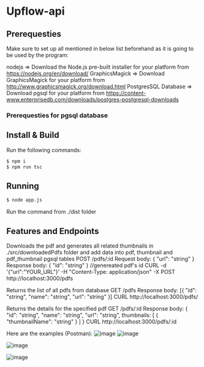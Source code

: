 # Upflow-api

## Prerequesties
Make sure to set up all mentioned in below list beforehand as it is going to be used by the program:

nodejs => Download the Node.js pre-built installer for your platform from https://nodejs.org/en/download/
GraphicsMagick => Download GraphicsMagick for your platform from http://www.graphicsmagick.org/download.html
PostgresSQL Database => Download pgsql for your platform from https://content-www.enterprisedb.com/downloads/postgres-postgresql-downloads

### Prerequesties for pgsql database

## Install & Build
Run the following commands:
```bash
$ npm i
$ npm run tsc
```

## Running
```bash
$ node app.js
```
Run the command from ./dist folder

## Features and Endpoints

Downloads the pdf and generates all related thumbnails in ./src/downloadedPdfs folder and add data into pdf, thumbnail and pdf_thumbnail pgsql tables
POST /pdfs/:id
Request body: { "url": "string" }
Response body: { "id": "string" } //genereated pdf's id
CURL -d '{"url":"YOUR_URL"}' -H "Content-Type: application/json" -X POST http://localhost:3000/pdfs

Returns the list of all pdfs from database
GET /pdfs
Response body: [{ "id": "string", "name": "string", "url": "string" }]
CURL http://localhost:3000/pdfs/

Returns the details for the specified pdf
GET /pdfs/:id
Response body: { "id": "string", "name": "string", "url": "string", thumbnails: [ { "thumbnailName": "string" } ] }
CURL http://localhost:3000/pdfs/:id

Here are the examples (Postman):
![image](https://user-images.githubusercontent.com/31159659/139930209-f234f16c-a0c2-4461-bec7-41bd72da2f50.png)
![image](https://user-images.githubusercontent.com/31159659/139923429-b29bfc51-c89c-4215-823c-1f874a7fc499.png)

![image](https://user-images.githubusercontent.com/31159659/139930419-880ca2ee-94b3-49a8-8375-7c3567674cb6.png)

![image](https://user-images.githubusercontent.com/31159659/139930496-6b928b53-f56e-472d-86cd-4c72ae06a406.png)


